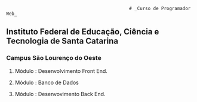                                                   # _Curso de Programador Web_ 
                                                  
## Instituto Federal de Educação, Ciência e Tecnologia de Santa Catarina 

### Campus São Lourenço do Oeste 

1. Módulo : Desenvolvimento Front End.

2. Módulo  : Banco de Dados 

3. Módulo :  Desenvovimento Back End.
